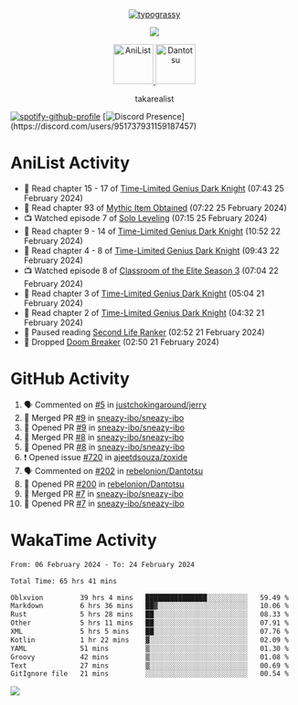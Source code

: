 
<div align="center">
<a href="https://github.com/kawarimidoll/typograssy">
    <img alt="typograssy" src="https://typograssy.deno.dev/api?text=%E3%82%B8%E3%83%A7%E3%83%B3%E3%81%A7%E3%81%99%E3%80%82%E3%81%93%E3%82%93%E3%81%AB%E3%81%A1%E3%81%AF%20%20%5E%5E%20sup%20iam%20ibo%20--&&l0=none&l1=82d9d0&l2=027353&l3=038c4c&l4=01402e&bg=none&frame=none&speed=100&comment=">
</a>
</div>
<p align="center">
  <a href="https://skillicons.dev">
    <img src="https://skillicons.dev/icons?i=vscode,html,androidstudio,mysql,rust,python" />
  </a>
</p>

<p align="center">    
    <a href="https://anilist.co/user/ibo/">
      <img src="https://cdn.discordapp.com/attachments/952538817880018944/1205219416065712178/a_f54f910e2add364a3da3bb2f2fce0c72.gif?ex=65d7930c&is=65c51e0c&hm=9005f405718eef845dce134539f2fcaa1e07f6d8a2f1674db63f2fade2df09a4&" alt="AniList" style="width: 70px; height: auto;">
    </a>  
    <a href="https://discord.gg/4HPZ5nAWwM">
      <img src="https://cdn.discordapp.com/attachments/952538817880018944/1205223909918642247/Image_resizer.gif?ex=65d7973c&is=65c5223c&hm=bbc85d63f50fce49a6b7809df28d525baade2090fc305fbd0094bd24cd34cf56&" alt="Dantotsu" style="width: 70px; height: auto;">
    </a>
</p>

<p align="center">
takarealist
</p>

[![spotify-github-profile](https://spotify-github-profile.vercel.app/api/view?uid=216np2gahwfhcjozqmzomew7i&cover_image=true&theme=novatorem&show_offline=true&background_color=121212&interchange=false&bar_color=53b14f&bar_color_cover=true)](https://spotify-github-profile.vercel.app/api/view?uid=216np2gahwfhcjozqmzomew7i&redirect=true)
[![Discord Presence](https://lanyard-profile-readme.vercel.app/api/951737931159187457?theme=dark&bg=Oe1116&animated=false&hideDiscrim=true&borderRadius=30px&idleMessage=currently%20offline...)](https://discord.com/users/951737931159187457)


# AniList Activity

<!-- ANILIST_ACTIVITY:start -->

-   📖 Read chapter 15 - 17 of [Time-Limited Genius Dark Knight](https://anilist.co/manga/165182) (07:43 25 February 2024)
-   📖 Read chapter 93 of [Mythic Item Obtained](https://anilist.co/manga/151025) (07:22 25 February 2024)
-   📺 Watched episode 7 of [Solo Leveling](https://anilist.co/anime/151807) (07:15 25 February 2024)
-   📖 Read chapter 9 - 14 of [Time-Limited Genius Dark Knight](https://anilist.co/manga/165182) (10:52 22 February 2024)
-   📖 Read chapter 4 - 8 of [Time-Limited Genius Dark Knight](https://anilist.co/manga/165182) (09:43 22 February 2024)
-   📺 Watched episode 8 of [Classroom of the Elite Season 3](https://anilist.co/anime/146066) (07:04 22 February 2024)
-   📖 Read chapter 3 of [Time-Limited Genius Dark Knight](https://anilist.co/manga/165182) (05:04 21 February 2024)
-   📖 Read chapter 2 of [Time-Limited Genius Dark Knight](https://anilist.co/manga/165182) (04:32 21 February 2024)
-   📖 Paused reading [Second Life Ranker](https://anilist.co/manga/109957) (02:52 21 February 2024)
-   📖 Dropped [Doom Breaker](https://anilist.co/manga/136220) (02:50 21 February 2024)

<!-- ANILIST_ACTIVITY:end -->

# GitHub Activity

<!--START_SECTION:activity-->
1. 🗣 Commented on [#5](https://github.com/justchokingaround/jerry/issues/5#issuecomment-1962271249) in [justchokingaround/jerry](https://github.com/justchokingaround/jerry)
2. 🎉 Merged PR [#9](https://github.com/sneazy-ibo/sneazy-ibo/pull/9) in [sneazy-ibo/sneazy-ibo](https://github.com/sneazy-ibo/sneazy-ibo)
3. 💪 Opened PR [#9](https://github.com/sneazy-ibo/sneazy-ibo/pull/9) in [sneazy-ibo/sneazy-ibo](https://github.com/sneazy-ibo/sneazy-ibo)
4. 🎉 Merged PR [#8](https://github.com/sneazy-ibo/sneazy-ibo/pull/8) in [sneazy-ibo/sneazy-ibo](https://github.com/sneazy-ibo/sneazy-ibo)
5. 💪 Opened PR [#8](https://github.com/sneazy-ibo/sneazy-ibo/pull/8) in [sneazy-ibo/sneazy-ibo](https://github.com/sneazy-ibo/sneazy-ibo)
6. ❗ Opened issue [#720](https://github.com/ajeetdsouza/zoxide/issues/720) in [ajeetdsouza/zoxide](https://github.com/ajeetdsouza/zoxide)
7. 🗣 Commented on [#202](https://github.com/rebelonion/Dantotsu/pull/202#issuecomment-1953089687) in [rebelonion/Dantotsu](https://github.com/rebelonion/Dantotsu)
8. 💪 Opened PR [#200](https://github.com/rebelonion/Dantotsu/pull/200) in [rebelonion/Dantotsu](https://github.com/rebelonion/Dantotsu)
9. 🎉 Merged PR [#7](https://github.com/sneazy-ibo/sneazy-ibo/pull/7) in [sneazy-ibo/sneazy-ibo](https://github.com/sneazy-ibo/sneazy-ibo)
10. 💪 Opened PR [#7](https://github.com/sneazy-ibo/sneazy-ibo/pull/7) in [sneazy-ibo/sneazy-ibo](https://github.com/sneazy-ibo/sneazy-ibo)
<!--END_SECTION:activity-->

# WakaTime Activity

<!--START_SECTION:waka-->

```txt
From: 06 February 2024 - To: 24 February 2024

Total Time: 65 hrs 41 mins

Oblxvion         39 hrs 4 mins   ███████████████░░░░░░░░░░   59.49 %
Markdown         6 hrs 36 mins   ██▓░░░░░░░░░░░░░░░░░░░░░░   10.06 %
Rust             5 hrs 28 mins   ██░░░░░░░░░░░░░░░░░░░░░░░   08.33 %
Other            5 hrs 11 mins   ██░░░░░░░░░░░░░░░░░░░░░░░   07.91 %
XML              5 hrs 5 mins    ██░░░░░░░░░░░░░░░░░░░░░░░   07.76 %
Kotlin           1 hr 22 mins    ▓░░░░░░░░░░░░░░░░░░░░░░░░   02.09 %
YAML             51 mins         ▒░░░░░░░░░░░░░░░░░░░░░░░░   01.30 %
Groovy           42 mins         ▒░░░░░░░░░░░░░░░░░░░░░░░░   01.08 %
Text             27 mins         ▒░░░░░░░░░░░░░░░░░░░░░░░░   00.69 %
GitIgnore file   21 mins         ░░░░░░░░░░░░░░░░░░░░░░░░░   00.54 %
```

<!--END_SECTION:waka-->

![](https://komarev.com/ghpvc/?username=sneazy-ibo&color=ff6e00&label=Counter&abbreviated=true)
